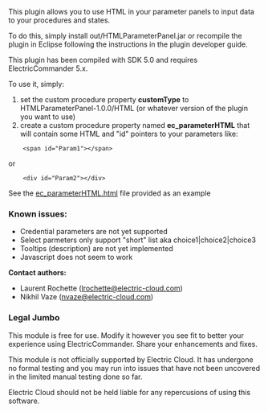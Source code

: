 This plugin allows you to use HTML in your parameter panels to input data to your procedures and states.

To do this, simply install out/HTMLParameterPanel.jar or recompile the plugin in Eclipse following the instructions in the plugin developer guide. 

This plugin has been compiled with SDK 5.0 and requires ElectricCommander 5.x.

To use it, simply:

1. set the custom procedure property **customType** to HTMLParameterPanel-1.0.0/HTML (or whatever version of the plugin you want to use)
2. create a custom procedure property named **ec_parameterHTML** that will contain some HTML and "id" pointers to your parameters like:
```
	<span id="Param1"></span>
```
or
```
	<div id="Param2"></div>
```

See the [ec_parameterHTML.html](ec_parameterHTML.html) file provided as an example

### Known issues:

 * Credential parameters are not yet supported
 * Select parmeters only support "short" list aka choice1|choice2|choice3
 * Tooltips (description) are not yet implemented
 * Javascript does not seem to work


**Contact authors:** 
 * Laurent Rochette (lrochette@electric-cloud.com)
 * Nikhil Vaze (nvaze@electric-cloud.com)

### Legal Jumbo

This module is free for use. Modify it however you see fit to better your experience using ElectricCommander. Share your enhancements and fixes.

This module is not officially supported by Electric Cloud. It has undergone no formal testing and you may run into issues that have not been uncovered in the limited manual testing done so far.

Electric Cloud should not be held liable for any repercusions of using this software.